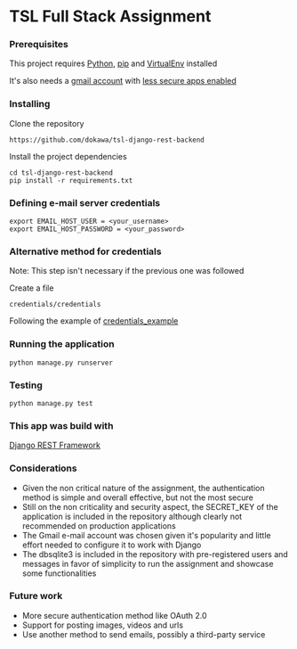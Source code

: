 # TSL Full Stack Assignment

### Prerequisites

This project requires [Python](https://www.python.org/downloads/), [pip](https://pypi.org/project/pip/) and [VirtualEnv](https://pypi.org/project/virtualenv/) installed

It's also needs a [gmail account](https://www.google.com/intl/pt/gmail/about/) with [less secure apps enabled](https://support.google.com/accounts/answer/6010255?hl=en) 

### Installing

Clone the repository

```
https://github.com/dokawa/tsl-django-rest-backend
```


Install the project dependencies

```
cd tsl-django-rest-backend
pip install -r requirements.txt
```

### Defining e-mail server credentials

```
export EMAIL_HOST_USER = <your_username>
export EMAIL_HOST_PASSWORD = <your_password>
```

### Alternative method for credentials
Note: This step isn't necessary if the previous one was followed

Create a file

```
credentials/credentials
```

Following the example of [credentials_example](https://github.com/dokawa/tsl-django-rest-backend/blob/master/credentials/credentials_example)


### Running the application

```
python manage.py runserver
```

### Testing

```
python manage.py test
```

### This app was build with

[Django REST Framework](https://www.django-rest-framework.org/)

### Considerations

* Given the non critical nature of the assignment, the authentication method
is simple and overall effective, but not the most secure
* Still on the non criticality and security aspect, the SECRET_KEY of the application is included 
in the repository although clearly not recommended on production applications
* The Gmail e-mail account was chosen given it's popularity and little effort 
needed to configure it to work with Django
* The dbsqlite3 is included in the repository with pre-registered users and messages 
in favor of simplicity to run the assignment and showcase some functionalities 

### Future work

* More secure authentication method like OAuth 2.0
* Support for posting images, videos and urls
* Use another method to send emails, possibly a third-party service

 
